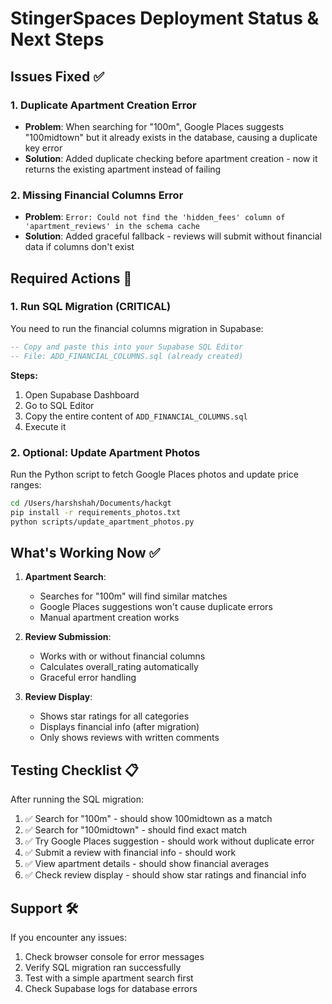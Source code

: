 # StingerSpaces Deployment Status & Next Steps

## Issues Fixed ✅

### 1. Duplicate Apartment Creation Error
- **Problem**: When searching for "100m", Google Places suggests "100midtown" but it already exists in the database, causing a duplicate key error
- **Solution**: Added duplicate checking before apartment creation - now it returns the existing apartment instead of failing

### 2. Missing Financial Columns Error  
- **Problem**: `Error: Could not find the 'hidden_fees' column of 'apartment_reviews' in the schema cache`
- **Solution**: Added graceful fallback - reviews will submit without financial data if columns don't exist

## Required Actions 🚨

### 1. Run SQL Migration (CRITICAL)
You need to run the financial columns migration in Supabase:

```sql
-- Copy and paste this into your Supabase SQL Editor
-- File: ADD_FINANCIAL_COLUMNS.sql (already created)
```

**Steps:**
1. Open Supabase Dashboard
2. Go to SQL Editor
3. Copy the entire content of `ADD_FINANCIAL_COLUMNS.sql`
4. Execute it

### 2. Optional: Update Apartment Photos
Run the Python script to fetch Google Places photos and update price ranges:

```bash
cd /Users/harshshah/Documents/hackgt
pip install -r requirements_photos.txt
python scripts/update_apartment_photos.py
```

## What's Working Now ✅

1. **Apartment Search**: 
   - Searches for "100m" will find similar matches
   - Google Places suggestions won't cause duplicate errors
   - Manual apartment creation works

2. **Review Submission**: 
   - Works with or without financial columns
   - Calculates overall_rating automatically
   - Graceful error handling

3. **Review Display**: 
   - Shows star ratings for all categories
   - Displays financial info (after migration)
   - Only shows reviews with written comments

## Testing Checklist 📋

After running the SQL migration:

1. ✅ Search for "100m" - should show 100midtown as a match
2. ✅ Search for "100midtown" - should find exact match  
3. ✅ Try Google Places suggestion - should work without duplicate error
4. ✅ Submit a review with financial info - should work
5. ✅ View apartment details - should show financial averages
6. ✅ Check review display - should show star ratings and financial info

## Support 🛠️

If you encounter any issues:
1. Check browser console for error messages
2. Verify SQL migration ran successfully
3. Test with a simple apartment search first
4. Check Supabase logs for database errors
